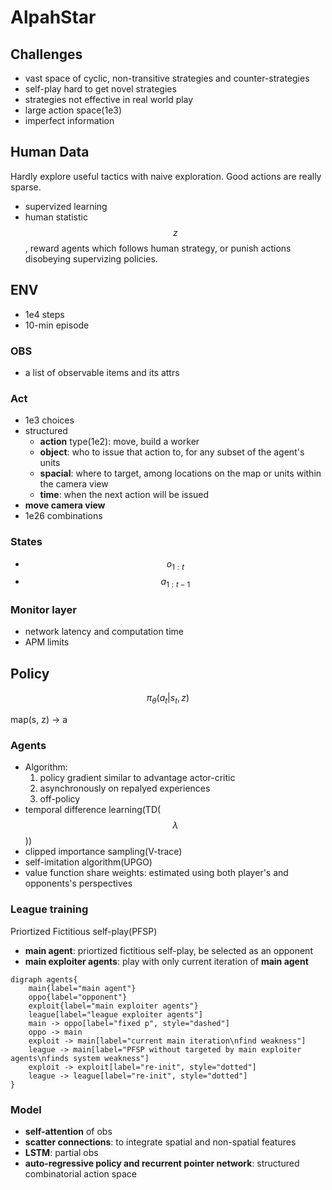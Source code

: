 # AlpahStar

## Challenges

- vast space of cyclic, non-transitive strategies and counter-strategies
- self-play hard to get novel strategies
- strategies not effective in real world play
- large action space(1e3)
- imperfect information

## Human Data

Hardly explore useful tactics with naive exploration. Good actions are really sparse.

- supervized learning
- human statistic $$z$$, reward agents which follows human strategy, or punish actions disobeying supervizing policies.

## ENV

- 1e4 steps
- 10-min episode

### OBS

- a list of observable items and its attrs

### Act

- 1e3 choices
- structured
    - **action** type(1e2): move, build a worker
    - **object**: who to issue that action to, for any subset of the agent's units
    - **spacial**: where to target, among locations on the map or units within the camera view
    - **time**: when the next action will be issued
- **move camera view**
- 1e26 combinations

### States

- $$o_{1: t}$$
- $$a_{1: t-1}$$

### Monitor layer

- network latency and computation time
- APM limits

## Policy

$$\pi_\theta(a_t|s_t,z)$$

map(s, z) -> a

### Agents

- Algorithm: 
  1. policy gradient similar to advantage actor-critic
  2. asynchronously on repalyed experiences
  3. off-policy
- temporal difference learning(TD($$\lambda$$))
- clipped importance sampling(V-trace)
- self-imitation algorithm(UPGO)
- value function share weights: estimated using both player's and opponents's perspectives

### League training

Priortized Fictitious self-play(PFSP)

- **main agent**: priortized fictitious self-play, be selected as an opponent
- **main exploiter agents**: play with only current iteration of **main agent**

```graphviz
digraph agents{
    main{label="main agent"}
    oppo{label="opponent"}
    exploit{label="main exploiter agents"}
    league[label="league exploiter agents"]
    main -> oppo[label="fixed p", style="dashed"]
    oppo -> main
    exploit -> main[label="current main iteration\nfind weakness"]
    league -> main[label="PFSP without targeted by main exploiter agents\nfinds system weakness"]
    exploit -> exploit[label="re-init", style="dotted"]
    league -> league[label="re-init", style="dotted"]
}
```



### Model

- **self-attention** of obs
- **scatter connections**: to integrate spatial and non-spatial features
- **LSTM**: partial obs
- **auto-regressive policy and recurrent pointer network**: structured combinatorial action space
